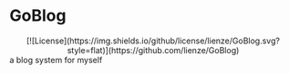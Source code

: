 # GoBlog
<div align=center>
[![License](https://img.shields.io/github/license/lienze/GoBlog.svg?style=flat)](https://github.com/lienze/GoBlog)
</div>
a blog system for myself
